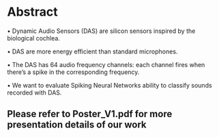 # Abstract #

• Dynamic Audio Sensors (DAS) are silicon sensors inspired by the biological cochlea.

• DAS are more energy efficient than standard microphones.

• The DAS has 64 audio frequency channels: each channel fires when there’s a spike in the corresponding frequency.

• We want to evaluate Spiking Neural Networks ability to classify sounds recorded with DAS.

## Please refer to Poster_V1.pdf for more presentation details of our work
